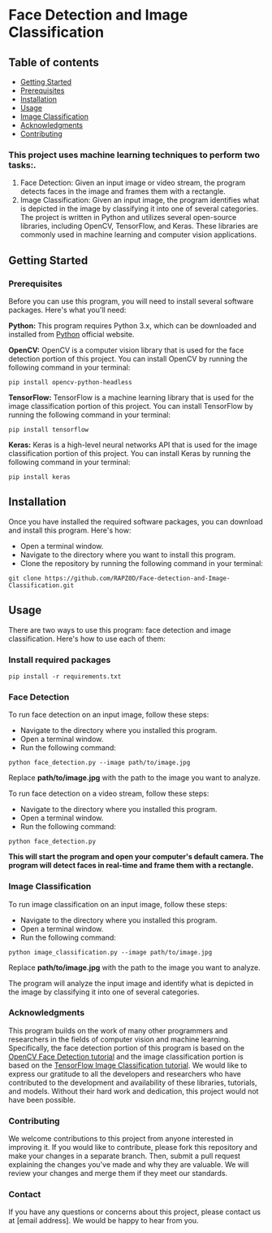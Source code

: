 # Face Detection and Image Classification


## Table of contents 
* [Getting Started](#Getting-Started) 
* [Prerequisites](#Prerequisites) 
* [Installation](#Installation)
* [Usage](#Usage)
* [Image Classification](#Image-Classification)
* [Acknowledgments](#Acknowledgments)
* [Contributing](#Contributing)

### **This project uses machine learning techniques to perform two tasks:**.

1) Face Detection: Given an input image or video stream, the program detects faces in the image and frames them with a rectangle.
2) Image Classification: Given an input image, the program identifies what is depicted in the image by classifying it into one of several categories.
The project is written in Python and utilizes several open-source libraries, including OpenCV, TensorFlow, and Keras. These libraries are commonly used in machine learning and computer vision applications.

## Getting Started

### Prerequisites
Before you can use this program, you will need to install several software packages. Here's what you'll need:

**Python:** This program requires Python 3.x, which can be downloaded and installed from [Python](https://www.python.org/downloads/) official website. 

**OpenCV:** OpenCV is a computer vision library that is used for the face detection portion of this project. You can install OpenCV by running the following command in your terminal:

``` pip install opencv-python-headless ```

**TensorFlow:** TensorFlow is a machine learning library that is used for the image classification portion of this project. You can install TensorFlow by running the following command in your terminal:

``` pip install tensorflow ```

**Keras:** Keras is a high-level neural networks API that is used for the image classification portion of this project. You can install Keras by running the following command in your terminal:

``` pip install keras ```

## Installation
Once you have installed the required software packages, you can download and install this program. Here's how:

* Open a terminal window.
* Navigate to the directory where you want to install this program.
* Clone the repository by running the following command in your terminal:

``` git clone https://github.com/RAPZ0D/Face-detection-and-Image-Classification.git ```

## Usage
There are two ways to use this program: face detection and image classification. Here's how to use each of them:

### Install required packages
``` pip install -r requirements.txt ```

### Face Detection
To run face detection on an input image, follow these steps:

* Navigate to the directory where you installed this program.
* Open a terminal window.
* Run the following command:

``` python face_detection.py --image path/to/image.jpg ```

Replace **path/to/image.jpg** with the path to the image you want to analyze.


To run face detection on a video stream, follow these steps:

* Navigate to the directory where you installed this program.
* Open a terminal window.
* Run the following command:

``` python face_detection.py ```

**This will start the program and open your computer's default camera. The program will detect faces in real-time and frame them with a rectangle.**

### Image Classification
To run image classification on an input image, follow these steps:

* Navigate to the directory where you installed this program.
* Open a terminal window.
* Run the following command:

``` python image_classification.py --image path/to/image.jpg ```

Replace **path/to/image.jpg** with the path to the image you want to analyze.

The program will analyze the input image and identify what is depicted in the image by classifying it into one of several categories.

### Acknowledgments
This program builds on the work of many other programmers and researchers in the fields of computer vision and machine learning. Specifically, the face detection portion of this program is based on the [OpenCV Face Detection tutorial](https://docs.opencv.org/3.4/df/d6c/tutorial_js_face_detection_camera.html) and the image classification portion is based on the [TensorFlow Image Classification tutorial](https://www.tensorflow.org/tutorials/images/classification). We would like to express our gratitude to all the developers and researchers who have contributed to the development and availability of these libraries, tutorials, and models. Without their hard work and dedication, this project would not have been possible.

### Contributing
We welcome contributions to this project from anyone interested in improving it. If you would like to contribute, please fork this repository and make your changes in a separate branch. Then, submit a pull request explaining the changes you've made and why they are valuable. We will review your changes and merge them if they meet our standards.

### Contact
If you have any questions or concerns about this project, please contact us at [email address]. We would be happy to hear from you.
